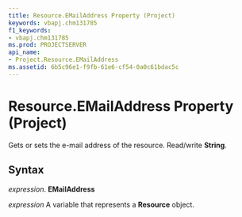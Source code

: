 ```yaml
---
title: Resource.EMailAddress Property (Project)
keywords: vbapj.chm131785
f1_keywords:
- vbapj.chm131785
ms.prod: PROJECTSERVER
api_name:
- Project.Resource.EMailAddress
ms.assetid: 6b5c96e1-f9fb-61e6-cf54-0a0c61bdac5c
---
```



# Resource.EMailAddress Property (Project)

Gets or sets the e-mail address of the resource. Read/write  **String**.


## Syntax

 _expression_. **EMailAddress**

 _expression_ A variable that represents a **Resource** object.


